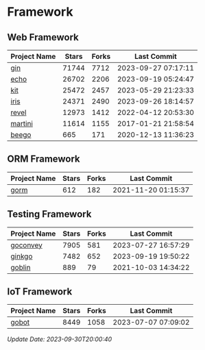 # Framework

## Web Framework
| Project Name | Stars | Forks | Last Commit |
| ------------ | ----- | ----- | ----------- |
| [gin](https://github.com/gin-gonic/gin) | 71744 | 7712 | 2023-09-27 07:17:11 |
| [echo](https://github.com/labstack/echo) | 26702 | 2206 | 2023-09-19 05:24:47 |
| [kit](https://github.com/go-kit/kit) | 25472 | 2457 | 2023-05-29 21:23:33 |
| [iris](https://github.com/kataras/iris) | 24371 | 2490 | 2023-09-26 18:14:57 |
| [revel](https://github.com/revel/revel) | 12973 | 1412 | 2022-04-12 20:53:30 |
| [martini](https://github.com/go-martini/martini) | 11614 | 1155 | 2017-01-21 21:58:54 |
| [beego](https://github.com/astaxie/beego) | 665 | 171 | 2020-12-13 11:36:23 |

## ORM Framework
| Project Name | Stars | Forks | Last Commit |
| ------------ | ----- | ----- | ----------- |
| [gorm](https://github.com/jinzhu/gorm) | 612 | 182 | 2021-11-20 01:15:37 |

## Testing Framework
| Project Name | Stars | Forks | Last Commit |
| ------------ | ----- | ----- | ----------- |
| [goconvey](https://github.com/smartystreets/goconvey) | 7905 | 581 | 2023-07-27 16:57:29 |
| [ginkgo](https://github.com/onsi/ginkgo) | 7482 | 652 | 2023-09-19 19:50:22 |
| [goblin](https://github.com/franela/goblin) | 889 | 79 | 2021-10-03 14:34:22 |

## IoT Framework
| Project Name | Stars | Forks | Last Commit |
| ------------ | ----- | ----- | ----------- |
| [gobot](https://github.com/hybridgroup/gobot) | 8449 | 1058 | 2023-07-07 07:09:02 |

*Update Date: 2023-09-30T20:00:40*
